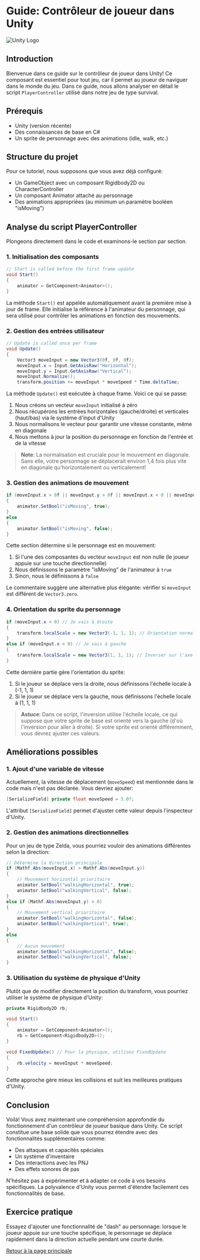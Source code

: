 # Guide: Contrôleur de joueur dans Unity

![Unity Logo](../images/unity-logo.png)

## Introduction

Bienvenue dans ce guide sur le contrôleur de joueur dans Unity! Ce composant est essentiel pour tout jeu, car il permet au joueur de naviguer dans le monde du jeu. Dans ce guide, nous allons analyser en détail le script `PlayerController` utilisé dans notre jeu de type survival.

## Prérequis

- Unity (version récente)
- Des connaissances de base en C#
- Un sprite de personnage avec des animations (idle, walk, etc.)

## Structure du projet

Pour ce tutoriel, nous supposons que vous avez déjà configuré:
- Un GameObject avec un composant Rigidbody2D ou CharacterController
- Un composant Animator attaché au personnage
- Des animations appropriées (au minimum un paramètre booléen "isMoving")

## Analyse du script PlayerController

Plongeons directement dans le code et examinons-le section par section.

### 1. Initialisation des composants

```csharp
// Start is called before the first frame update
void Start()
{
    animator = GetComponent<Animator>();
}
```

La méthode `Start()` est appelée automatiquement avant la première mise à jour de frame. Elle initialise la référence à l'animateur du personnage, qui sera utilisé pour contrôler les animations en fonction des mouvements.

### 2. Gestion des entrées utilisateur

```csharp
// Update is called once per frame
void Update()
{
    Vector3 moveInput = new Vector3(0f, 0f, 0f);
    moveInput.x = Input.GetAxisRaw("Horizontal");
    moveInput.y = Input.GetAxisRaw("Vertical");
    moveInput.Normalize();
    transform.position += moveInput * moveSpeed * Time.deltaTime;
```

La méthode `Update()` est exécutée à chaque frame. Voici ce qui se passe:

1. Nous créons un vecteur `moveInput` initialisé à zéro
2. Nous récupérons les entrées horizontales (gauche/droite) et verticales (haut/bas) via le système d'input d'Unity
3. Nous normalisons le vecteur pour garantir une vitesse constante, même en diagonale
4. Nous mettons à jour la position du personnage en fonction de l'entrée et de la vitesse

> **Note**: La normalisation est cruciale pour le mouvement en diagonale. Sans elle, votre personnage se déplacerait environ 1,4 fois plus vite en diagonale qu'horizontalement ou verticalement!

### 3. Gestion des animations de mouvement

```csharp
if (moveInput.x > 0f || moveInput.y > 0f || moveInput.x < 0 || moveInput.y < 0) // ou moveInput != Vector3.zero
{
    animator.SetBool("isMoving", true);
}
else
{
    animator.SetBool("isMoving", false);
}
```

Cette section détermine si le personnage est en mouvement:

1. Si l'une des composantes du vecteur `moveInput` est non nulle (le joueur appuie sur une touche directionnelle)
2. Nous définissons le paramètre "isMoving" de l'animateur à `true`
3. Sinon, nous le définissons à `false`

Le commentaire suggère une alternative plus élégante: vérifier si `moveInput` est différent de `Vector3.zero`.

### 4. Orientation du sprite du personnage

```csharp
if (moveInput.x > 0) // Je vais à droite
{
    transform.localScale = new Vector3(-1, 1, 1); // Orientation normale
}
else if (moveInput.x < 0) // Je vais à gauche
{
    transform.localScale = new Vector3(1, 1, 1); // Inverser sur l'axe X
}
```

Cette dernière partie gère l'orientation du sprite:

1. Si le joueur se déplace vers la droite, nous définissons l'échelle locale à (-1, 1, 1)
2. Si le joueur se déplace vers la gauche, nous définissons l'échelle locale à (1, 1, 1)

> **Astuce**: Dans ce script, l'inversion utilise l'échelle locale, ce qui suppose que votre sprite de base est orienté vers la gauche (d'où l'inversion pour aller à droite). Si votre sprite est orienté différemment, vous devrez ajuster ces valeurs.

## Améliorations possibles

### 1. Ajout d'une variable de vitesse

Actuellement, la vitesse de déplacement (`moveSpeed`) est mentionnée dans le code mais n'est pas déclarée. Vous devriez ajouter:

```csharp
[SerializeField] private float moveSpeed = 5.0f;
```

L'attribut `[SerializeField]` permet d'ajuster cette valeur depuis l'inspecteur d'Unity.

### 2. Gestion des animations directionnelles

Pour un jeu de type Zelda, vous pourriez vouloir des animations différentes selon la direction:

```csharp
// Détermine la direction principale
if (Mathf.Abs(moveInput.x) > Mathf.Abs(moveInput.y))
{
    // Mouvement horizontal prioritaire
    animator.SetBool("walkingHorizontal", true);
    animator.SetBool("walkingVertical", false);
}
else if (Mathf.Abs(moveInput.y) > 0)
{
    // Mouvement vertical prioritaire
    animator.SetBool("walkingHorizontal", false);
    animator.SetBool("walkingVertical", true);
}
else
{
    // Aucun mouvement
    animator.SetBool("walkingHorizontal", false);
    animator.SetBool("walkingVertical", false);
}
```

### 3. Utilisation du système de physique d'Unity

Plutôt que de modifier directement la position du transform, vous pourriez utiliser le système de physique d'Unity:

```csharp
private Rigidbody2D rb;

void Start()
{
    animator = GetComponent<Animator>();
    rb = GetComponent<Rigidbody2D>();
}

void FixedUpdate() // Pour la physique, utilisez FixedUpdate
{
    rb.velocity = moveInput * moveSpeed;
}
```

Cette approche gère mieux les collisions et suit les meilleures pratiques d'Unity.

## Conclusion

Voilà! Vous avez maintenant une compréhension approfondie du fonctionnement d'un contrôleur de joueur basique dans Unity. Ce script constitue une base solide que vous pourrez étendre avec des fonctionnalités supplémentaires comme:

- Des attaques et capacités spéciales
- Un système d'inventaire
- Des interactions avec les PNJ
- Des effets sonores de pas

N'hésitez pas à expérimenter et à adapter ce code à vos besoins spécifiques. La polyvalence d'Unity vous permet d'étendre facilement ces fonctionnalités de base.

## Exercice pratique

Essayez d'ajouter une fonctionnalité de "dash" au personnage: lorsque le joueur appuie sur une touche spécifique, le personnage se déplace rapidement dans la direction actuelle pendant une courte durée.

[Retour à la page principale](../README.md)
